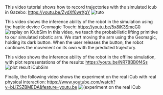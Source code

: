 
This video tutorial shows how to record trajectories with the simulated icub in Gazebo: 
https://youtu.be/ZydXf6wrXgY 
![tuto](https://github.com/inria-larsen/icubLearningTrajectories/blob/master/Videos/tuto.png) 
 
 
 
This video shows the inference ability of the robot in the simulation using the haptic device Geomagic Touch: https://youtu.be/5x8iK3SmcG0
![replay on iCubSim](https://github.com/inria-larsen/icubLearningTrajectories/blob/master/Videos/replay.png)
In this video, we teach the probabilistic lifting primitive to our simulated robotic arm. We start moving the arm using the Geomagic, holding its dark button.
When the user releases the button, the robot continues the movement on its own with the predicted trajectory.


This video shows the inference ability of the robot in the offline simulation, with plot representations of the results: https://youtu.be/NR78BB0f4Ss
![plot result iCubSim](https://github.com/inria-larsen/icubLearningTrajectories/blob/master/Videos/plot.png)



Finally, the following video shows the experiment on the real iCub with real physical interaction: https://www.youtube.com/watch?v=bLiZSZBMEDA&feature=youtu.be
![(experiment on the real iCub](https://github.com/inria-larsen/icubLearningTrajectories/blob/master/Videos/physicalInteraction.png)
